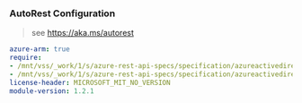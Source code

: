 ### AutoRest Configuration

> see https://aka.ms/autorest

``` yaml
azure-arm: true
require:
- /mnt/vss/_work/1/s/azure-rest-api-specs/specification/azureactivedirectory/resource-manager/readme.md
- /mnt/vss/_work/1/s/azure-rest-api-specs/specification/azureactivedirectory/resource-manager/readme.go.md
license-header: MICROSOFT_MIT_NO_VERSION
module-version: 1.2.1
```